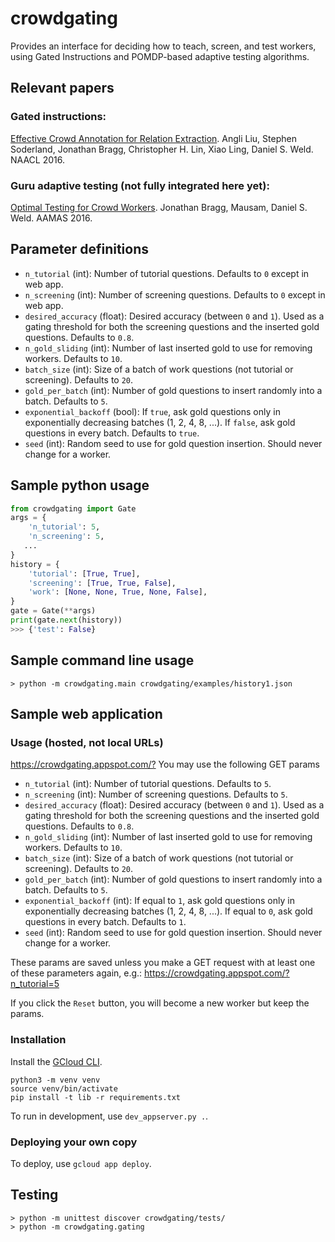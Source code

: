 # crowdgating

Provides an interface for deciding how to teach, screen, and test workers,
using Gated Instructions and POMDP-based adaptive testing algorithms.

## Relevant papers

### Gated instructions:
[Effective Crowd Annotation for Relation Extraction](https://www.cs.washington.edu/ai/pubs/liu-naacl16.pdf).
Angli Liu, Stephen Soderland, Jonathan Bragg, Christopher H. Lin, Xiao Ling, Daniel S. Weld.
NAACL 2016.

### Guru adaptive testing (not fully integrated here yet):
[Optimal Testing for Crowd Workers](https://www.cs.washington.edu/ai/pubs/bragg-aamas16.pdf).
Jonathan Bragg, Mausam, Daniel S. Weld.
AAMAS 2016.

## Parameter definitions
- `n_tutorial` (int): Number of tutorial questions. Defaults to `0` except in web app.
- `n_screening` (int): Number of screening questions. Defaults to `0` except in web app.
- `desired_accuracy` (float): Desired accuracy (between `0` and `1`). Used as a gating threshold for both the screening questions and the inserted gold questions. Defaults to `0.8`.
- `n_gold_sliding` (int): Number of last inserted gold to use for removing workers. Defaults to `10`.
- `batch_size` (int): Size of a batch of work questions (not tutorial or screening). Defaults to `20`. 
- `gold_per_batch` (int): Number of gold questions to insert randomly into a batch. Defaults to `5`.
- `exponential_backoff` (bool): If `true`, ask gold questions only in exponentially decreasing batches (1, 2, 4, 8, ...). If `false`, ask gold questions in every batch. Defaults to `true`.
- `seed` (int): Random seed to use for gold question insertion. Should never change for a worker.

## Sample python usage

```python
from crowdgating import Gate
args = {
    'n_tutorial': 5,
    'n_screening': 5,
   ...
}
history = {
    'tutorial': [True, True],
    'screening': [True, True, False],
    'work': [None, None, True, None, False],
}
gate = Gate(**args)
print(gate.next(history))
>>> {'test': False}

```

## Sample command line usage

```
> python -m crowdgating.main crowdgating/examples/history1.json
```

## Sample web application

### Usage (hosted, not local URLs)

<https://crowdgating.appspot.com/?>
You may use the following GET params
- `n_tutorial` (int): Number of tutorial questions. Defaults to `5`.
- `n_screening` (int): Number of screening questions. Defaults to `5`.
- `desired_accuracy` (float): Desired accuracy (between `0` and `1`). Used as a gating threshold for both the screening questions and the inserted gold questions. Defaults to `0.8`.
- `n_gold_sliding` (int): Number of last inserted gold to use for removing workers. Defaults to `10`.
- `batch_size` (int): Size of a batch of work questions (not tutorial or screening). Defaults to `20`. 
- `gold_per_batch` (int): Number of gold questions to insert randomly into a batch. Defaults to `5`.
- `exponential_backoff` (int): If equal to `1`, ask gold questions only in exponentially decreasing batches (1, 2, 4, 8, ...). If equal to `0`, ask gold questions in every batch. Defaults to `1`.
- `seed` (int): Random seed to use for gold question insertion. Should never change for a worker.

These params are saved unless you make a GET request with at least one of these parameters again, e.g.:
<https://crowdgating.appspot.com/?n_tutorial=5>

If you click the `Reset` button, you will become a new worker but keep the params.

### Installation

Install the [GCloud CLI](https://cloud.google.com/sdk/).

```
python3 -m venv venv
source venv/bin/activate
pip install -t lib -r requirements.txt
```

To run in development, use `dev_appserver.py .`.

### Deploying your own copy

To deploy, use `gcloud app deploy`.

## Testing

```
> python -m unittest discover crowdgating/tests/
> python -m crowdgating.gating
```
